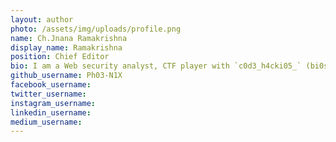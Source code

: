 ```yaml
---
layout: author
photo: /assets/img/uploads/profile.png
name: Ch.Jnana Ramakrishna
display_name: Ramakrishna
position: Chief Editor
bio: I am a Web security analyst, CTF player with `c0d3_h4cki05_` (bi0s-Bangalore), Electronics Communication Engineering undergraduate.
github_username: Ph03-N1X
facebook_username: 
twitter_username: 
instagram_username: 
linkedin_username: 
medium_username: 
---
```


